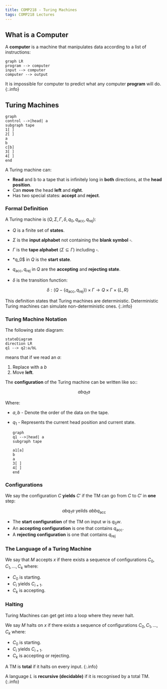 ```yaml
---
title: COMP218 - Turing Machines
tags: COMP218 Lectures
---
```

## What is a Computer
A **computer** is a machine that manipulates data according to a list of instructions:

```mermaid
graph LR
program --> computer
input --> computer
computer --> output
```

It is impossible for computer to predict what any computer **program** will do.
{:.info}

## Turing Machines

```mermaid
graph 
control -->|head| a
subgraph tape
1[ ]
2[ ]
a
b
c[b]
3[ ]
4[ ]
end
```

A Turing machine can:

* **Read** and b to a tape that is infinitely long in **both** directions, at the **head position**.
* Can **move** the head **left** and **right**.
* Has two special states: **accept** and **reject**.

### Formal Definition
A Turing machine is $(Q,\Sigma,\Gamma,\delta,q_0,q_\text{acc},q_\text{rej})$:

* $Q$ is a finite set of **states**.
* $\Sigma$ is the **input alphabet** not containing the **blank symbol** $\square$.
* $\Gamma$ is the **tape alphabet** $(\Sigma\subseteq \Gamma)$ including $\square$.
* *q_0$ in $Q$ is the **start state**.
* $q_\text{acc},q_\text{rej}$ in $Q$ are the **accepting** and **rejecting state**.
* $\delta$ is the transition function:

	$$
	\delta:(Q-\{q_\text{acc},q_\text{rej}\})\times\Gamma\rightarrow Q\times\Gamma\times\{L,R\}
	$$

This definition states that Turing machines are deterministic. Deterministic Turing machines can simulate non-deterministic ones.
{:.info}

### Turing Machine Notation
The following state diagram:

```mermaid
stateDiagram
direction LR
q1 --> q2:a/bL
```

means that if we read an $a$:

1. Replace with a $b$
1. Move **left**.

The **configuration** of the Turing machine can be written like so::

$$
abq_1a
$$

Where:

* $a,b$ - Denote the order of the data on the tape.
* $q_1$ - Represents the current head position and current state.

	```mermaid
	graph 
	q1 -->|head| a
	subgraph tape

	a1[a]
	b
	a
	3[ ]
	4[ ]
	end
	```

### Configurations
We say the configuration $C$ **yields** $C'$ if the TM can go from $C$ to $C'$ in **one** step:

$$
abq_1a \text{ yeilds } abbq_\text{acc}
$$

* The **start configuration** of the TM on input $w$ is $q_0w$.
* An **accepting configuration** is one that contains $q_\text{acc}$.
* A **rejecting configuration** is one that contains $q_\text{rej}$

### The Language of a Turing Machine
We say that $M$ accepts $x$ if there exists a sequence of configurations $C_0,C_1,\ldots,C_k$ where:

* $C_0$ is starting.
* $C_i$ yields $C_{i+1}$.
* $C_k$ is accepting.

### Halting
Turing Machines can get get into a loop where they never halt.

We say $M$ halts on $x$ if there exists a sequence of configurations $C_0,C_1,\ldots,C_k$ where:

* $C_0$ is starting.
* $C_i$ yields $C_{i+1}$.
* $C_k$ is accepting or rejecting.

A TM is **total** if it halts on every input.
{:.info}

A language $L$ is **recursive (decidable)** if it is recognised by a total TM.
{:.info}